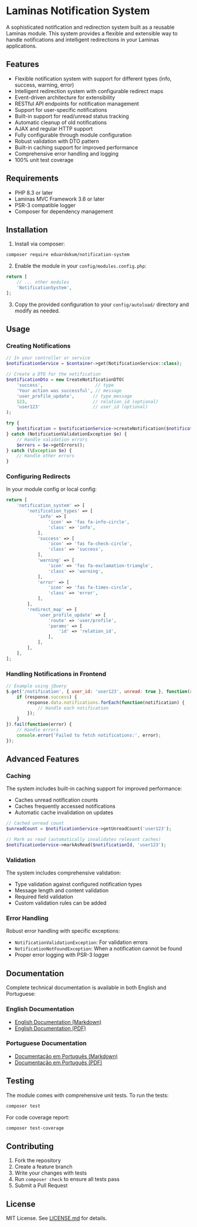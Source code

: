 # Laminas Notification System

A sophisticated notification and redirection system built as a reusable Laminas module. This system provides a flexible and extensible way to handle notifications and intelligent redirections in your Laminas applications.

## Features

- Flexible notification system with support for different types (info, success, warning, error)
- Intelligent redirection system with configurable redirect maps
- Event-driven architecture for extensibility
- RESTful API endpoints for notification management
- Support for user-specific notifications
- Built-in support for read/unread status tracking
- Automatic cleanup of old notifications
- AJAX and regular HTTP support
- Fully configurable through module configuration
- Robust validation with DTO pattern
- Built-in caching support for improved performance
- Comprehensive error handling and logging
- 100% unit test coverage

## Requirements

- PHP 8.3 or later
- Laminas MVC Framework 3.6 or later
- PSR-3 compatible logger
- Composer for dependency management

## Installation

1. Install via composer:
```bash
composer require eduardokum/notification-system
```

2. Enable the module in your `config/modules.config.php`:
```php
return [
    // ... other modules
    'NotificationSystem',
];
```

3. Copy the provided configuration to your `config/autoload/` directory and modify as needed.

## Usage

### Creating Notifications

```php
// In your controller or service
$notificationService = $container->get(NotificationService::class);

// Create a DTO for the notification
$notificationDto = new CreateNotificationDTO(
    'success',                    // type
    'Your action was successful', // message
    'user_profile_update',       // type_message
    123,                         // relation_id (optional)
    'user123'                    // user_id (optional)
);

try {
    $notification = $notificationService->createNotification($notificationDto);
} catch (NotificationValidationException $e) {
    // Handle validation errors
    $errors = $e->getErrors();
} catch (\Exception $e) {
    // Handle other errors
}
```

### Configuring Redirects

In your module config or local config:

```php
return [
    'notification_system' => [
        'notification_types' => [
            'info' => [
                'icon' => 'fas fa-info-circle',
                'class' => 'info',
            ],
            'success' => [
                'icon' => 'fas fa-check-circle',
                'class' => 'success',
            ],
            'warning' => [
                'icon' => 'fas fa-exclamation-triangle',
                'class' => 'warning',
            ],
            'error' => [
                'icon' => 'fas fa-times-circle',
                'class' => 'error',
            ],
        ],
        'redirect_map' => [
            'user_profile_update' => [
                'route' => 'user/profile',
                'params' => [
                    'id' => 'relation_id',
                ],
            ],
        ],
    ],
];
```

### Handling Notifications in Frontend

```javascript
// Example using jQuery
$.get('/notification', { user_id: 'user123', unread: true }, function(response) {
    if (response.success) {
        response.data.notifications.forEach(function(notification) {
            // Handle each notification
        });
    }
}).fail(function(error) {
    // Handle errors
    console.error('Failed to fetch notifications:', error);
});
```

## Advanced Features

### Caching

The system includes built-in caching support for improved performance:
- Caches unread notification counts
- Caches frequently accessed notifications
- Automatic cache invalidation on updates

```php
// Cached unread count
$unreadCount = $notificationService->getUnreadCount('user123');

// Mark as read (automatically invalidates relevant caches)
$notificationService->markAsRead($notificationId, 'user123');
```

### Validation

The system includes comprehensive validation:
- Type validation against configured notification types
- Message length and content validation
- Required field validation
- Custom validation rules can be added

### Error Handling

Robust error handling with specific exceptions:
- `NotificationValidationException`: For validation errors
- `NotificationNotFoundException`: When a notification cannot be found
- Proper error logging with PSR-3 logger

## Documentation

Complete technical documentation is available in both English and Portuguese:

### English Documentation
- [English Documentation (Markdown)](docs/documentation_en.md)
- [English Documentation (PDF)](docs/Laminas_Notification_System.pdf)

### Portuguese Documentation
- [Documentação em Português (Markdown)](docs/documentacao_pt_BR.md)
- [Documentação em Português (PDF)](docs/Sistema_de_Notificacoes_Laminas.pdf)

## Testing

The module comes with comprehensive unit tests. To run the tests:

```bash
composer test
```

For code coverage report:

```bash
composer test-coverage
```

## Contributing

1. Fork the repository
2. Create a feature branch
3. Write your changes with tests
4. Run `composer check` to ensure all tests pass
5. Submit a Pull Request

## License

MIT License. See [LICENSE.md](LICENSE.md) for details.
